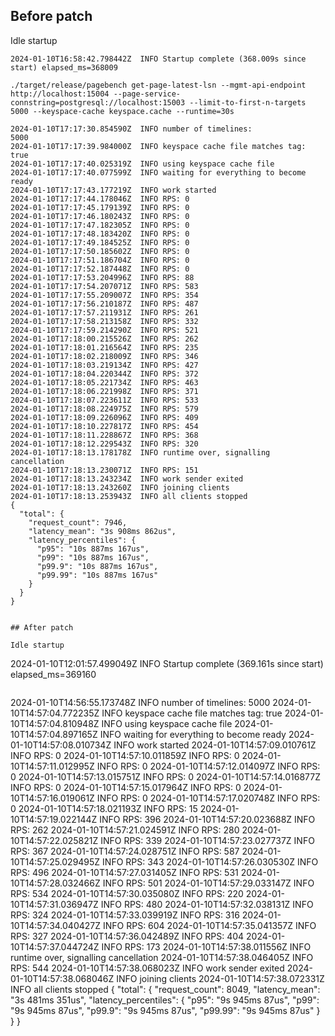 ## Before patch

Idle startup
```
2024-01-10T16:58:42.798442Z  INFO Startup complete (368.009s since start) elapsed_ms=368009
```

```
./target/release/pagebench get-page-latest-lsn --mgmt-api-endpoint http://localhost:15004 --page-service-connstring=postgresql://localhost:15003 --limit-to-first-n-targets 5000 --keyspace-cache keyspace.cache --runtime=30s

2024-01-10T17:17:30.854590Z  INFO number of timelines:
5000
2024-01-10T17:17:39.984000Z  INFO keyspace cache file matches tag: true
2024-01-10T17:17:40.025319Z  INFO using keyspace cache file
2024-01-10T17:17:40.077599Z  INFO waiting for everything to become ready
2024-01-10T17:17:43.177219Z  INFO work started
2024-01-10T17:17:44.178046Z  INFO RPS: 0
2024-01-10T17:17:45.179139Z  INFO RPS: 0
2024-01-10T17:17:46.180243Z  INFO RPS: 0
2024-01-10T17:17:47.182305Z  INFO RPS: 0
2024-01-10T17:17:48.183420Z  INFO RPS: 0
2024-01-10T17:17:49.184525Z  INFO RPS: 0
2024-01-10T17:17:50.185602Z  INFO RPS: 0
2024-01-10T17:17:51.186704Z  INFO RPS: 0
2024-01-10T17:17:52.187448Z  INFO RPS: 0
2024-01-10T17:17:53.204996Z  INFO RPS: 88
2024-01-10T17:17:54.207071Z  INFO RPS: 583
2024-01-10T17:17:55.209007Z  INFO RPS: 354
2024-01-10T17:17:56.210187Z  INFO RPS: 487
2024-01-10T17:17:57.211931Z  INFO RPS: 261
2024-01-10T17:17:58.213158Z  INFO RPS: 332
2024-01-10T17:17:59.214290Z  INFO RPS: 521
2024-01-10T17:18:00.215526Z  INFO RPS: 262
2024-01-10T17:18:01.216564Z  INFO RPS: 235
2024-01-10T17:18:02.218009Z  INFO RPS: 346
2024-01-10T17:18:03.219134Z  INFO RPS: 427
2024-01-10T17:18:04.220344Z  INFO RPS: 372
2024-01-10T17:18:05.221734Z  INFO RPS: 463
2024-01-10T17:18:06.221998Z  INFO RPS: 371
2024-01-10T17:18:07.223611Z  INFO RPS: 533
2024-01-10T17:18:08.224975Z  INFO RPS: 579
2024-01-10T17:18:09.226096Z  INFO RPS: 409
2024-01-10T17:18:10.227817Z  INFO RPS: 454
2024-01-10T17:18:11.228867Z  INFO RPS: 368
2024-01-10T17:18:12.229543Z  INFO RPS: 320
2024-01-10T17:18:13.178178Z  INFO runtime over, signalling cancellation
2024-01-10T17:18:13.230071Z  INFO RPS: 151
2024-01-10T17:18:13.243234Z  INFO work sender exited
2024-01-10T17:18:13.243260Z  INFO joining clients
2024-01-10T17:18:13.253943Z  INFO all clients stopped
{
  "total": {
    "request_count": 7946,
    "latency_mean": "3s 908ms 862us",
    "latency_percentiles": {
      "p95": "10s 887ms 167us",
      "p99": "10s 887ms 167us",
      "p99.9": "10s 887ms 167us",
      "p99.99": "10s 887ms 167us"
    }
  }
}


## After patch

Idle startup
```
2024-01-10T12:01:57.499049Z  INFO Startup complete (369.161s since start) elapsed_ms=369160
```

```
2024-01-10T14:56:55.173748Z  INFO number of timelines:
5000
2024-01-10T14:57:04.772235Z  INFO keyspace cache file matches tag: true
2024-01-10T14:57:04.810948Z  INFO using keyspace cache file
2024-01-10T14:57:04.897165Z  INFO waiting for everything to become ready
2024-01-10T14:57:08.010734Z  INFO work started
2024-01-10T14:57:09.010761Z  INFO RPS: 0
2024-01-10T14:57:10.011859Z  INFO RPS: 0
2024-01-10T14:57:11.012995Z  INFO RPS: 0
2024-01-10T14:57:12.014097Z  INFO RPS: 0
2024-01-10T14:57:13.015751Z  INFO RPS: 0
2024-01-10T14:57:14.016877Z  INFO RPS: 0
2024-01-10T14:57:15.017964Z  INFO RPS: 0
2024-01-10T14:57:16.019061Z  INFO RPS: 0
2024-01-10T14:57:17.020748Z  INFO RPS: 0
2024-01-10T14:57:18.021193Z  INFO RPS: 15
2024-01-10T14:57:19.022144Z  INFO RPS: 396
2024-01-10T14:57:20.023688Z  INFO RPS: 262
2024-01-10T14:57:21.024591Z  INFO RPS: 280
2024-01-10T14:57:22.025821Z  INFO RPS: 339
2024-01-10T14:57:23.027737Z  INFO RPS: 367
2024-01-10T14:57:24.028751Z  INFO RPS: 587
2024-01-10T14:57:25.029495Z  INFO RPS: 343
2024-01-10T14:57:26.030530Z  INFO RPS: 496
2024-01-10T14:57:27.031405Z  INFO RPS: 531
2024-01-10T14:57:28.032466Z  INFO RPS: 501
2024-01-10T14:57:29.033147Z  INFO RPS: 534
2024-01-10T14:57:30.035080Z  INFO RPS: 220
2024-01-10T14:57:31.036947Z  INFO RPS: 480
2024-01-10T14:57:32.038131Z  INFO RPS: 324
2024-01-10T14:57:33.039919Z  INFO RPS: 316
2024-01-10T14:57:34.040427Z  INFO RPS: 604
2024-01-10T14:57:35.041357Z  INFO RPS: 327
2024-01-10T14:57:36.042489Z  INFO RPS: 404
2024-01-10T14:57:37.044724Z  INFO RPS: 173
2024-01-10T14:57:38.011556Z  INFO runtime over, signalling cancellation
2024-01-10T14:57:38.046405Z  INFO RPS: 544
2024-01-10T14:57:38.068023Z  INFO work sender exited
2024-01-10T14:57:38.068046Z  INFO joining clients
2024-01-10T14:57:38.072331Z  INFO all clients stopped
{
  "total": {
    "request_count": 8049,
    "latency_mean": "3s 481ms 351us",
    "latency_percentiles": {
      "p95": "9s 945ms 87us",
      "p99": "9s 945ms 87us",
      "p99.9": "9s 945ms 87us",
      "p99.99": "9s 945ms 87us"
    }
  }
}
```
